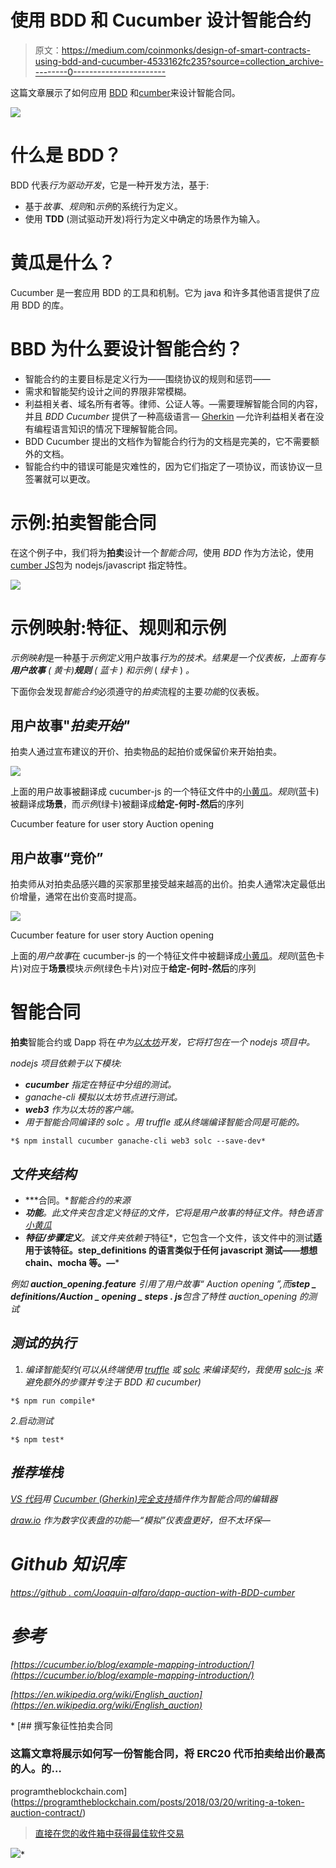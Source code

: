# 使用 BDD 和 Cucumber 设计智能合约

> 原文：<https://medium.com/coinmonks/design-of-smart-contracts-using-bdd-and-cucumber-4533162fc235?source=collection_archive---------0----------------------->

这篇文章展示了如何应用 [BDD](https://en.wikipedia.org/wiki/Behavior-driven_development) 和[cumber](https://cucumber.io/)来设计智能合同。

![](img/ebdc148af92d770e992fda5791b44eb8.png)

# 什么是 BDD？

BDD 代表*行为驱动开发*，它是一种开发方法，基于:

*   基于*故事*、*规则*和*示例*的系统行为定义。
*   使用 **TDD** (测试驱动开发)将行为定义中确定的场景作为输入。

# 黄瓜是什么？

Cucumber 是一套应用 BDD 的工具和机制。它为 java 和许多其他语言提供了应用 BDD 的库。

# BBD 为什么要设计智能合约？

*   智能合约的主要目标是定义行为——围绕协议的规则和惩罚——
*   需求和智能契约设计之间的界限非常模糊。
*   利益相关者、域名所有者等。律师、公证人等。—需要理解智能合同的内容，并且 *BDD Cucumber* 提供了一种高级语言— [Gherkin](https://cucumber.io/docs/gherkin/reference/) —允许利益相关者在没有编程语言知识的情况下理解智能合同。
*   BDD Cucumber 提出的文档作为智能合约行为的文档是完美的，它不需要额外的文档。
*   智能合约中的错误可能是灾难性的，因为它们指定了一项协议，而该协议一旦签署就可以更改。

# 示例:拍卖智能合同

在这个例子中，我们将为**拍卖**设计一个*智能合同*，使用 *BDD* 作为方法论，使用[cumber JS](https://github.com/cucumber/cucumber-js)包为 nodejs/javascript 指定特性。

![](img/892450da104390c4ee35e1e0f2975b69.png)

# 示例映射:特征、规则和示例

*示例映射*是一种基于*示例定义*用户故事*行为的技术。*结果是一个仪表板，上面有与 ***用户故事*** ( *黄卡*)***规则*** ( *蓝卡* ) 和*示例* ( *绿卡* ) *。*

下面你会发现*智能合约*必须遵守的*拍卖*流程的主要*功能*的仪表板。

## 用户故事"*拍卖开始"*

拍卖人通过宣布建议的开价、拍卖物品的起拍价或保留价来开始拍卖。

![](img/bb779835a5f2f0902b1b1fa8bfb319a4.png)

上面的用户故事被翻译成 cucumber-js 的一个特征文件中的[小黄瓜](https://marketplace.visualstudio.com/items?itemName=alexkrechik.cucumberautocomplete)。*规则*(蓝卡)被翻译成**场景**，而*示例*(绿卡)被翻译成**给定-何时-然后**的序列

Cucumber feature for user story Auction opening

## 用户故事“竞价”

拍卖师从对拍卖品感兴趣的买家那里接受越来越高的出价。拍卖人通常决定最低出价增量，通常在出价变高时提高。

![](img/33f62e55119fe25b00e89e2021f41f74.png)

Cucumber feature for user story Auction opening

上面的*用户故事*在 cucumber-js 的一个特征文件中被翻译成[小黄瓜](https://marketplace.visualstudio.com/items?itemName=alexkrechik.cucumberautocomplete)。*规则*(蓝色卡片)对应于**场景**模块*示例*(绿色卡片)对应于**给定-何时-然后**的序列

# 智能合同

**拍卖**智能合约或 Dapp 将在[](https://solidity.readthedocs.io)*中为[以太坊](https://www.ethereum.org/)开发，它将打包在一个 nodejs 项目中。*

*nodejs 项目依赖于以下模块:*

*   ***cucumber** 指定在特征中分组的测试。*
*   *ganache-cli 模拟以太坊节点进行测试。*
*   ***web3** 作为以太坊的客户端。*
*   *用于智能合同编译的 solc 。用 truffle 或从终端编译智能合同是可能的。*

```
*$ npm install cucumber ganache-cli web3 solc --save-dev*
```

## *文件夹结构*

*   ***合同。**智能合约的来源*
*   ***功能**。此文件夹包含定义特征的文件，它将是用户故事的特征文件。特色语言[小黄瓜](https://cucumber.io/docs/gherkin/reference/)*
*   ***特征/步骤定义**。该文件夹依赖于*特征*，它包含一个文件，该文件中的测试**适用于该特征。step_definitions 的语言类似于任何 javascript 测试——想想 chain、mocha 等。—***

*例如 **auction_opening.feature** 引用了用户故事“ *Auction opening* ”,而**step _ definitions/Auction _ opening _ steps . js**包含了特性 *auction_opening* 的测试*

## *测试的执行*

1.  *编译智能契约(可以从终端使用 [truffle](https://www.trufflesuite.com/docs/truffle/getting-started/compiling-contracts) 或 [solc](https://solidity.readthedocs.io/en/v0.5.11/using-the-compiler.html) 来编译契约，我使用 [solc-js](https://github.com/ethereum/solc-js) 来避免额外的步骤并专注于 BDD 和 cucumber)*

```
*$ npm run compile*
```

*2.启动测试*

```
*$ npm test*
```

## *推荐堆栈*

*[VS 代码](https://code.visualstudio.com/)用 [Cucumber (Gherkin)完全支持](https://marketplace.visualstudio.com/items?itemName=alexkrechik.cucumberautocomplete)插件作为智能合同的编辑器*

*[draw.io](https://www.draw.io/) 作为数字仪表盘的功能—“模拟”仪表盘更好，但不太环保—*

# *Github 知识库*

*[https://github . com/Joaquin-alfaro/dapp-auction-with-BDD-cumber](https://github.com/joaquin-alfaro/dapp-auction-with-bdd-cucumber)*

# *参考*

*[https://cucumber.io/blog/example-mapping-introduction/](https://cucumber.io/blog/example-mapping-introduction/)*

*[https://en.wikipedia.org/wiki/English_auction](https://en.wikipedia.org/wiki/English_auction)*

*[](https://programtheblockchain.com/posts/2018/03/20/writing-a-token-auction-contract/) [## 撰写象征性拍卖合同

### 这篇文章将展示如何写一份智能合同，将 ERC20 代币拍卖给出价最高的人。的…

programtheblockchain.com](https://programtheblockchain.com/posts/2018/03/20/writing-a-token-auction-contract/) 

> [直接在您的收件箱中获得最佳软件交易](https://coincodecap.com/?utm_source=coinmonks)

[![](img/7c0b3dfdcbfea594cc0ae7d4f9bf6fcb.png)](https://coincodecap.com/?utm_source=coinmonks)*